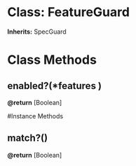 # Class: FeatureGuard
**Inherits:** SpecGuard
    



# Class Methods
## enabled?(*features ) [](#method-c-enabled?)
**@return** [Boolean] 


#Instance Methods
## match?() [](#method-i-match?)

**@return** [Boolean] 

